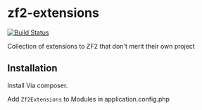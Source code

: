 zf2-extensions
==============
[![Build Status](https://travis-ci.org/51systems/zf2-extensions.svg?branch=master)](https://travis-ci.org/51systems/zf2-extensions)

Collection of extensions to ZF2 that don't merit their own project


Installation
------------
Install Via composer.

Add `Zf2Extensions` to Modules in application.config.php